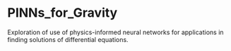 # PINNs_for_Gravity
Exploration of use of physics-informed neural networks for applications in finding solutions of differential equations.
